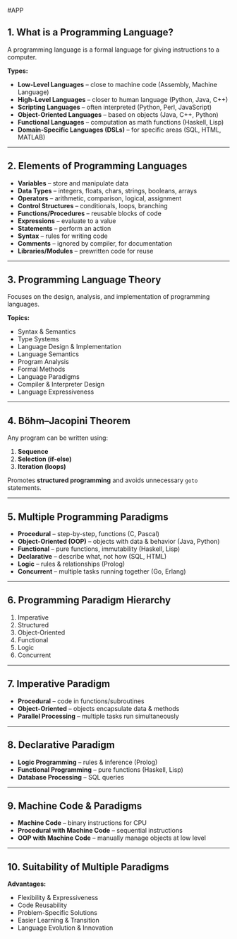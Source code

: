 #APP 

## 1. What is a Programming Language?
A programming language is a formal language for giving instructions to a computer.

**Types:**
- **Low-Level Languages** – close to machine code (Assembly, Machine Language)
- **High-Level Languages** – closer to human language (Python, Java, C++)
- **Scripting Languages** – often interpreted (Python, Perl, JavaScript)
- **Object-Oriented Languages** – based on objects (Java, C++, Python)
- **Functional Languages** – computation as math functions (Haskell, Lisp)
- **Domain-Specific Languages (DSLs)** – for specific areas (SQL, HTML, MATLAB)

---

## 2. Elements of Programming Languages
- **Variables** – store and manipulate data
- **Data Types** – integers, floats, chars, strings, booleans, arrays
- **Operators** – arithmetic, comparison, logical, assignment
- **Control Structures** – conditionals, loops, branching
- **Functions/Procedures** – reusable blocks of code
- **Expressions** – evaluate to a value
- **Statements** – perform an action
- **Syntax** – rules for writing code
- **Comments** – ignored by compiler, for documentation
- **Libraries/Modules** – prewritten code for reuse

---

## 3. Programming Language Theory
Focuses on the design, analysis, and implementation of programming languages.

**Topics:**
- Syntax & Semantics
- Type Systems
- Language Design & Implementation
- Language Semantics
- Program Analysis
- Formal Methods
- Language Paradigms
- Compiler & Interpreter Design
- Language Expressiveness

---

## 4. Böhm–Jacopini Theorem
Any program can be written using:
1. **Sequence**
2. **Selection (if-else)**
3. **Iteration (loops)**

Promotes **structured programming** and avoids unnecessary `goto` statements.

---

## 5. Multiple Programming Paradigms
- **Procedural** – step-by-step, functions (C, Pascal)
- **Object-Oriented (OOP)** – objects with data & behavior (Java, Python)
- **Functional** – pure functions, immutability (Haskell, Lisp)
- **Declarative** – describe what, not how (SQL, HTML)
- **Logic** – rules & relationships (Prolog)
- **Concurrent** – multiple tasks running together (Go, Erlang)

---

## 6. Programming Paradigm Hierarchy
1. Imperative
2. Structured
3. Object-Oriented
4. Functional
5. Logic
6. Concurrent

---

## 7. Imperative Paradigm
- **Procedural** – code in functions/subroutines
- **Object-Oriented** – objects encapsulate data & methods
- **Parallel Processing** – multiple tasks run simultaneously

---

## 8. Declarative Paradigm
- **Logic Programming** – rules & inference (Prolog)
- **Functional Programming** – pure functions (Haskell, Lisp)
- **Database Processing** – SQL queries

---

## 9. Machine Code & Paradigms
- **Machine Code** – binary instructions for CPU
- **Procedural with Machine Code** – sequential instructions
- **OOP with Machine Code** – manually manage objects at low level

---

## 10. Suitability of Multiple Paradigms
**Advantages:**
- Flexibility & Expressiveness
- Code Reusability
- Problem-Specific Solutions
- Easier Learning & Transition
- Language Evolution & Innovation

